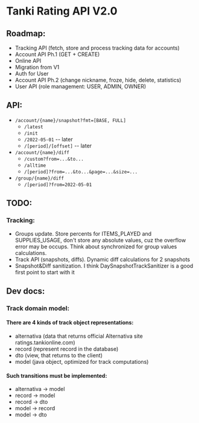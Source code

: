 # Tanki Rating API V2.0

## Roadmap: 

* Tracking API (fetch, store and process tracking data for accounts)
* Account API Ph.1 (GET + CREATE)
* Online API
* Migration from V1
* Auth for User
* Account API Ph.2 (change nickname, froze, hide, delete, statistics)
* User API (role management: USER, ADMIN, OWNER)

## API: 

* `/account/{name}/snapshot?fmt=[BASE, FULL]`
  * `/latest`
  * `/init`
  * `/2022-05-01` -- later
  * `/[period]/[offset]` -- later
* `/account/{name}/diff`
  * `/custom?from=...&to...` 
  * `/alltime`
  * `/[period]?from=...&to...&page=...&size=...`
* `/group/{name}/diff`
  * `/[period]?from=2022-05-01`

## TODO:

### Tracking: 
* Groups update. Store percents for ITEMS_PLAYED and SUPPLIES_USAGE, don't store any
absolute values, cuz the overflow error may be occups.
Think about synchronized for group values calculations. 
* Track API (snapshots, diffs). Dynamic diff calculations for 2 snapshots
* Snapshot&Diff sanitization. I think DaySnapshotTrackSanitizer is a good first point to start with it

## Dev docs:

### Track domain model:

#### There are 4 kinds of track object representations:

* alternativa (data that returns official Alternativa site ratings.tankionline.com)
* record (represent record in the database)
* dto (view, that returns to the client)
* model (java object, optimized for track computations)

#### Such transitions must be implemented:

* alternativa -> model
* record -> model
* record -> dto 
* model -> record
* model -> dto


